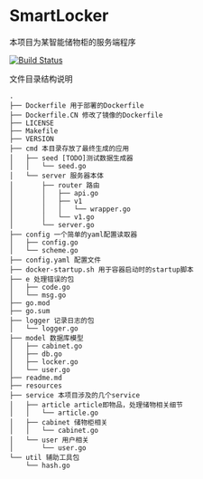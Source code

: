 # SmartLocker

本项目为某智能储物柜的服务端程序

[![Build Status](https://travis-ci.org/panpaul/SmartLocker.svg?branch=master)](https://travis-ci.org/panpaul/SmartLocker)

文件目录结构说明

```
.
├── Dockerfile 用于部署的Dockerfile
├── Dockerfile.CN 修改了镜像的Dockerfile
├── LICENSE
├── Makefile
├── VERSION
├── cmd 本目录存放了最终生成的应用
│   ├── seed [TODO]测试数据生成器
│   │   └── seed.go
│   └── server 服务器本体
│       ├── router 路由
│       │   ├── api.go
│       │   ├── v1
│       │   │   └── wrapper.go
│       │   └── v1.go
│       └── server.go
├── config 一个简单的yaml配置读取器
│   ├── config.go
│   └── scheme.go
├── config.yaml 配置文件
├── docker-startup.sh 用于容器启动时的startup脚本
├── e 处理错误的包
│   ├── code.go
│   └── msg.go
├── go.mod
├── go.sum
├── logger 记录日志的包
│   └── logger.go
├── model 数据库模型
│   ├── cabinet.go
│   ├── db.go
│   ├── locker.go
│   └── user.go
├── readme.md
├── resources
├── service 本项目涉及的几个service
│   ├── article article即物品，处理储物相关细节
│   │   └── article.go
│   ├── cabinet 储物柜相关
│   │   └── cabinet.go
│   └── user 用户相关
│       └── user.go
└── util 辅助工具包
    └── hash.go
```

